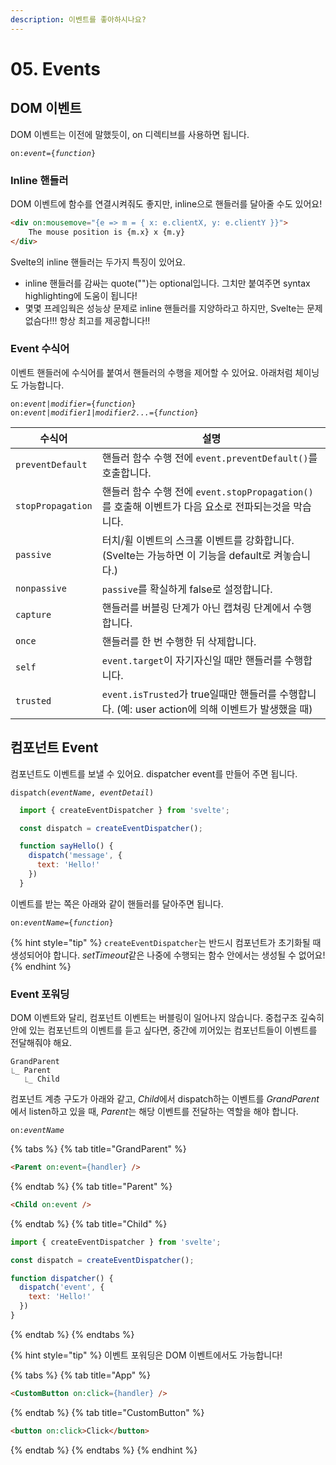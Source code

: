 ```yaml
---
description: 이벤트를 좋아하시나요?
---
```


# 05. Events

## DOM 이벤트

DOM 이벤트는 이전에 말했듯이, on 디렉티브를 사용하면 됩니다.

`on:`_`event`_`={`_`function`_`}`

### Inline 핸들러

DOM 이벤트에 함수를 연결시켜줘도 좋지만, inline으로 핸들러를 달아줄 수도 있어요!

```html
<div on:mousemove="{e => m = { x: e.clientX, y: e.clientY }}">
	The mouse position is {m.x} x {m.y}
</div>
```

Svelte의 inline 핸들러는 두가지 특징이 있어요.
* inline 핸들러를 감싸는 quote("")는 optional입니다. 그치만 붙여주면 syntax highlighting에 도움이 됩니다!
* 몇몇 프레임웍은 성능상 문제로 inline 핸들러를 지양하라고 하지만, Svelte는 문제 없슴다!!! 항상 최고를 제공합니다!!

### Event 수식어

이벤트 핸들러에 수식어를 붙여서 핸들러의 수행을 제어할 수 있어요. 아래처럼 체이닝도 가능합니다.

`on:`_`event`_`|`_`modifier`_`={`_`function`_`}`<br>
`on:`_`event`_`|`_`modifier1`_`|`_`modifier2...`_`={`_`function`_`}`

|수식어|설명|
|-----|-----|
|`preventDefault`|핸들러 함수 수행 전에 `event.preventDefault()`를 호출합니다.|
|`stopPropagation`|핸들러 함수 수행 전에 `event.stopPropagation()`를 호출해 이벤트가 다음 요소로 전파되는것을 막습니다.|
|`passive`|터치/휠 이벤트의 스크롤 이벤트를 강화합니다. (Svelte는 가능하면 이 기능을 default로 켜놓습니다.)|
|`nonpassive`|`passive`를 확실하게 false로 설정합니다.|
|`capture`|핸들러를 버블링 단계가 아닌 캡쳐링 단계에서 수행합니다.|
|`once`|핸들러를 한 번 수행한 뒤 삭제합니다.|
|`self`|`event.target`이 자기자신일 때만 핸들러를 수행합니다.|
|`trusted`|`event.isTrusted`가 true일때만 핸들러를 수행합니다. (예: user action에 의해 이벤트가 발생했을 때)|

## 컴포넌트 Event
컴포넌트도 이벤트를 보낼 수 있어요. dispatcher event를 만들어 주면 됩니다.

`dispatch(`_`eventName`_`, `_`eventDetail`_`)`

```javascript
  import { createEventDispatcher } from 'svelte';

  const dispatch = createEventDispatcher();

  function sayHello() {
    dispatch('message', {
      text: 'Hello!'
    })
  }
```

이벤트를 받는 쪽은 아래와 같이 핸들러를 달아주면 됩니다.

`on:`_`eventName`_`={`_`function`_`}`

{% hint style="tip" %}
`createEventDispatcher`는 반드시 컴포넌트가 초기화될 때 생성되어야 합니다. *setTimeout*같은 나중에 수행되는 함수 안에서는 생성될 수 없어요!
{% endhint %}

### Event 포워딩

DOM 이벤트와 달리, 컴포넌트 이벤트는 버블링이 일어나지 않습니다. 중첩구조 깊숙히 안에 있는 컴포넌트의 이벤트를 듣고 싶다면, 중간에 끼어있는 컴포넌트들이 이벤트를 전달해줘야 해요.

```
GrandParent
⎿_ Parent
   ⎿_ Child
```

컴포넌트 계층 구도가 아래와 같고, *Child*에서 dispatch하는 이벤트를 *GrandParent*에서 listen하고 있을 때, *Parent*는 해당 이벤트를 전달하는 역할을 해야 합니다.

`on:`_`eventName`_

{% tabs %}
{% tab title="GrandParent" %}
```html
<Parent on:event={handler} />
```
{% endtab %}
{% tab title="Parent" %}
```html
<Child on:event />
```
{% endtab %}
{% tab title="Child" %}
```javascript
import { createEventDispatcher } from 'svelte';

const dispatch = createEventDispatcher();

function dispatcher() {
  dispatch('event', {
    text: 'Hello!'
  })
}
```
{% endtab %}
{% endtabs %}

{% hint style="tip" %}
이벤트 포워딩은 DOM 이벤트에서도 가능합니다!

{% tabs %}
{% tab title="App" %}
```html
<CustomButton on:click={handler} />
```
{% endtab %}
{% tab title="CustomButton" %}
```html
<button on:click>Click</button>
```
{% endtab %}
{% endtabs %}
{% endhint %}